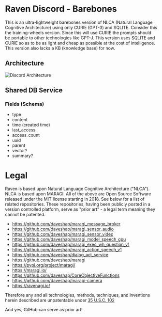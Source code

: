 # Raven Discord - Barebones

This is an ultra-lightweight barebones version of NLCA (Natural Language Cognitive Architecture) using only CURIE (GPT-3) and SQLITE. Consider this the training-wheels version. Since this will use CURIE the prompts should be portable to other technologies like GPT-J. This version uses SQLITE and CURIE so as to be as light and cheap as possible at the cost of intelligence. This version also lacks a KB (knowledge base) for now.

## Architecture

![Discord Architecture](https://github.com/daveshap/RavenDiscord3/blob/main/Discord%20Architecture%203.png)

## Shared DB Service

### Fields (Schema)

- type
- content
- time (created time)
- last_access
- access_count
- uuid
- parent
- vector?
- summary?

# Legal

Raven is based upon Natural Language Cognitive Architecture ("NLCA"). NLCA is based upon MARAGI. All of the above are Open Source Software released under the MIT license starting in 2018. See below for a list of related repositories. These repositories, having been publicly posted in a version controlled platform, serve as "prior art" - a legal term meaning they cannot be patented.

- https://github.com/daveshap/maragi_message_broker
- https://github.com/daveshap/maragi_sensor_audio
- https://github.com/daveshap/maragi_sensor_video
- https://github.com/daveshap/maragi_model_speech_gpu
- https://github.com/daveshap/maragi_exec_wh_question_v1
- https://github.com/daveshap/maragi_action_speech_v1
- https://github.com/daveshap/dialog_act_service
- https://github.com/daveshap/maragi
- https://pypi.org/project/maragi/
- https://maragi.io/
- https://github.com/daveshap/CoreObjectiveFunctions
- https://github.com/daveshap/maragi-camera
- https://ravenagi.io/

Therefore any and all technologies, methods, techniques, and inventions herein described are unpatentable under [35 U.S.C. 102](https://www.uspto.gov/web/offices/pac/mpep/mpep-9015-appx-l.html)

And yes, GitHub can serve as prior art!
